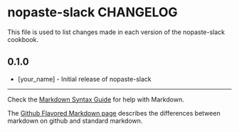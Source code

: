 nopaste-slack CHANGELOG
=======================

This file is used to list changes made in each version of the nopaste-slack cookbook.

0.1.0
-----
- [your_name] - Initial release of nopaste-slack

- - -
Check the [Markdown Syntax Guide](http://daringfireball.net/projects/markdown/syntax) for help with Markdown.

The [Github Flavored Markdown page](http://github.github.com/github-flavored-markdown/) describes the differences between markdown on github and standard markdown.
